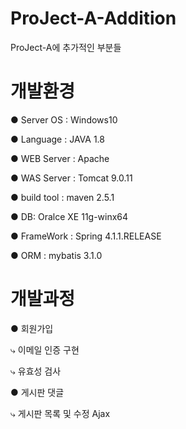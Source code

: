 # ProJect-A-Addition
ProJect-A에 추가적인 부분들

# 개발환경

● Server OS : Windows10

● Language : JAVA 1.8

● WEB Server : Apache

● WAS Server : Tomcat 9.0.11

● build tool : maven 2.5.1

● DB: Oralce XE 11g-winx64

● FrameWork : Spring 4.1.1.RELEASE

● ORM : mybatis 3.1.0

# 개발과정

● 회원가입

  ⤷ 이메일 인증 구현
  
  ⤷ 유효성 검사

● 게시판 댓글

  ⤷ 게시판 목록 및 수정 Ajax
